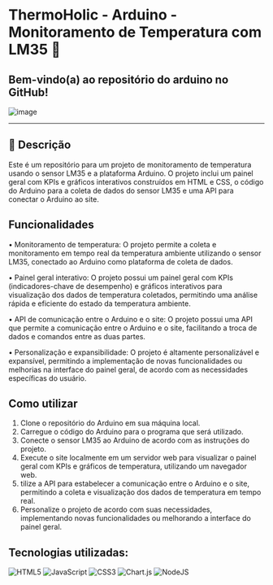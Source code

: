 # ThermoHolic - Arduino - Monitoramento de Temperatura com LM35 :beers:
## Bem-vindo(a) ao repositório do arduino no GitHub! 
![image](https://user-images.githubusercontent.com/126488672/233811468-c6c347f2-9843-428f-a45d-6c5fd5f7b614.png)
______________________________________________________________________________________________________________________________________________________
## :beer: Descrição

Este é um repositório para um projeto de monitoramento de temperatura usando o sensor LM35 e a plataforma Arduino. O projeto inclui um painel geral com KPIs e gráficos interativos construídos em HTML e CSS, o código do Arduino para a coleta de dados do sensor LM35 e uma API para conectar o Arduino ao site.

## Funcionalidades 
• Monitoramento de temperatura: O projeto permite a coleta e monitoramento em tempo real da temperatura ambiente utilizando o sensor LM35, conectado ao Arduino como plataforma de coleta de dados.

• Painel geral interativo: O projeto possui um painel geral com KPIs (indicadores-chave de desempenho) e gráficos interativos para visualização dos dados de temperatura coletados, permitindo uma análise rápida e eficiente do estado da temperatura ambiente.

• API de comunicação entre o Arduino e o site: O projeto possui uma API que permite a comunicação entre o Arduino e o site, facilitando a troca de dados e comandos entre as duas partes.

• Personalização e expansibilidade: O projeto é altamente personalizável e expansível, permitindo a implementação de novas funcionalidades ou melhorias na interface do painel geral, de acordo com as necessidades específicas do usuário.

## Como utilizar
1. Clone o repositório do Arduino em sua máquina local.
2. Carregue o código do Arduino para o programa que será utilizado.
3. Conecte o sensor LM35 ao Arduino de acordo com as instruções do projeto.
4. Execute o site localmente em um servidor web para visualizar o painel geral com KPIs e gráficos de temperatura, utilizando um navegador web.
5. tilize a API para estabelecer a comunicação entre o Arduino e o site, permitindo a coleta e visualização dos dados de temperatura em tempo real.
6. Personalize o projeto de acordo com suas necessidades, implementando novas funcionalidades ou melhorando a interface do painel geral.

## Tecnologias utilizadas:
![HTML5](https://img.shields.io/badge/html5-%23E34F26.svg?style=for-the-badge&logo=html5&logoColor=white)
![JavaScript](https://img.shields.io/badge/javascript-%23323330.svg?style=for-the-badge&logo=javascript&logoColor=%23F7DF1E)
![CSS3](https://img.shields.io/badge/css3-%231572B6.svg?style=for-the-badge&logo=css3&logoColor=white)
![Chart.js](https://img.shields.io/badge/chart.js-F5788D.svg?style=for-the-badge&logo=chart.js&logoColor=white)
![NodeJS](https://img.shields.io/badge/node.js-6DA55F?style=for-the-badge&logo=node.js&logoColor=white)
